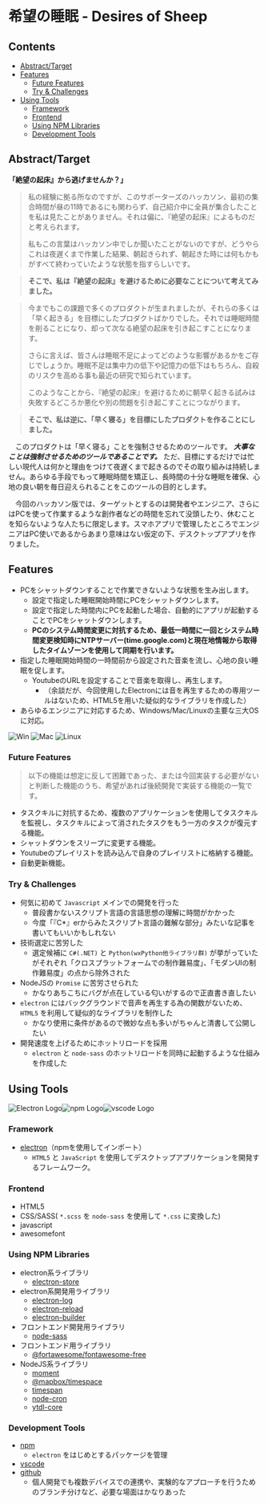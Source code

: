 <!-- omit in toc -->
# 希望の睡眠 - Desires of Sheep

<!-- omit in toc -->
## Contents
- [Abstract/Target](#abstracttarget)
- [Features](#features)
  - [Future Features](#future-features)
  - [Try & Challenges](#try--challenges)
- [Using Tools](#using-tools)
  - [Framework](#framework)
  - [Frontend](#frontend)
  - [Using NPM Libraries](#using-npm-libraries)
  - [Development Tools](#development-tools)

## Abstract/Target

**「絶望の起床』から逃げませんか？」**

>  私の経験に拠る所なのですが、このサポーターズのハッカソン、最初の集合時間が昼の11時であるにも関わらず、自己紹介中に全員が集合したことを私は見たことがありません。それは偏に、『絶望の起床』によるものだと考えられます。
>
> 私もこの言葉はハッカソン中でしか聞いたことがないのですが、どうやらこれは夜遅くまで作業した結果、朝起きられず、朝起きた時には何もかもがすべて終わっていたような状態を指すらしいです。

> **そこで、私は『絶望の起床』を避けるために必要なことについて考えてみました。**

> 今までもこの課題で多くのプロダクトが生まれましたが、それらの多くは「早く起きる」を目標にしたプロダクトばかりでした。それでは睡眠時間を削ることになり、却って次なる絶望の起床を引き起こすことになります。
>
> さらに言えば、皆さんは睡眠不足によってどのような影響があるかをご存じでしょうか。睡眠不足は集中力の低下や記憶力の低下はもちろん、自殺のリスクを高める事も最近の研究で知られています。
>
> このようなことから、『絶望の起床』を避けるために朝早く起きる試みは失敗するどころか悪化や別の問題を引き起こすことにつながります。

> **そこで、私は逆に、「早く寝る」を目標にしたプロダクトを作ることにしました。**

　このプロダクトは「早く寝る」ことを強制させるためのツールです。 ***大事なことは強制させるためのツールであることです。*** ただ、目標にするだけでは忙しい現代人は何かと理由をつけて夜遅くまで起きるのでその取り組みは持続しません。あらゆる手段でもって睡眠時間を矯正し、長時間の十分な睡眠を確保、心地の良い朝を毎日迎えられることをこのツールの目的とします。

　今回のハッカソン版では、ターゲットとするのは開発者やエンジニア、さらにはPCを使って作業するような創作者などの時間を忘れて没頭したり、休むことを知らないような人たちに限定します。スマホアプリで管理したところでエンジニアはPC使いであるからあまり意味はない仮定の下、デスクトップアプリを作りました。


## Features

- PCをシャットダウンすることで作業できないような状態を生み出します。
  - 設定で指定した睡眠開始時間にPCをシャットダウンします。
  - 設定で指定した時間内にPCを起動した場合、自動的にアプリが起動することでPCをシャットダウンします。
  - **PCのシステム時間変更に対抗するため、最低一時間に一回とシステム時間変更検知時にNTPサーバー(time.google.com)と現在地情報から取得したタイムゾーンを使用して同期を行います。**
- 指定した睡眠開始時間の一時間前から設定された音楽を流し、心地の良い睡眠を促します。
  - YoutubeのURLを設定することで音楽を取得し、再生します。
    - （余談だが、今回使用したElectronには音を再生するための専用ツールはないため、HTML5を用いた疑似的なライブラリを作成した）
- あらゆるエンジニアに対応するため、Windows/Mac/Linuxの主要な三大OSに対応。

![Win](icons/windows.svg)    ![Mac](icons/apple.svg)    ![Linux](icons/linux.svg)

### Future Features
> 以下の機能は想定に反して困難であった、または今回実装する必要がないと判断した機能のうち、希望があれば後続開発で実装する機能の一覧です。

- タスクキルに対抗するため、複数のアプリケーションを使用してタスクキルを監視し、タスクキルによって消されたタスクをもう一方のタスクが復元する機能。
- シャットダウンをスリープに変更する機能。
- Youtubeのプレイリストを読み込んで自身のプレイリストに格納する機能。
- 自動更新機能。

### Try & Challenges
- 何気に初めて `Javascript` メインでの開発を行った
  - 普段書かないスクリプト言語の言語思想の理解に時間がかかった
  - 今度「『C*』erからみたスクリプト言語の難解な部分」みたいな記事を書いてもいいかもしれない
- 技術選定に苦労した
  - 選定候補に `C#(.NET)` と `Python(wxPython他ライブラリ群)` が挙がっていたがそれぞれ「クロスプラットフォームでの制作難易度」、「モダンUIの制作難易度」の点から除外された
- NodeJSの `Promise` に苦労させられた
  - かなりあちこちにバグが点在している匂いがするので正直書き直したい
- `electron` にはバックグラウンドで音声を再生する為の関数がないため、 `HTML5` を利用して疑似的なライブラリを制作した
  - かなり使用に条件があるので微妙な点も多いがちゃんと清書して公開したい
- 開発速度を上げるためにホットリロードを採用
  - `electron` と `node-sass` のホットリロードを同時に起動するような仕組みを作成した

## Using Tools
![Electron Logo](icons/electron.svg)![npm Logo](icons/Npm.svg)![vscode Logo](icons/vscode.svg)


### Framework
- [electron](https://github.com/electron/electron)（npmを使用してインポート）
  - `HTML5` と `JavaScript` を使用してデスクトップアプリケーションを開発するフレームワーク。

### Frontend
- HTML5
- CSS/SASS( `*.scss` を `node-sass` を使用して `*.css` に変換した)
- javascript
- awesomefont

### Using NPM Libraries
- electron系ライブラリ
  - [electron-store](https://www.npmjs.com/package/electron-store)
- electron系開発用ライブラリ
  - [electron-log](https://www.npmjs.com/package/electron-log)
  - [electron-reload](https://www.npmjs.com/package/electron-reload)
  - [electron-builder](https://www.npmjs.com/package/electron-builder)
- フロントエンド開発用ライブラリ
  - [node-sass](https://www.npmjs.com/package/node-sass)
- フロントエンド用ライブラリ
  - [@fortawesome/fontawesome-free](https://www.npmjs.com/package/@fortawesome/fontawesome-free)
- NodeJS系ライブラリ
  - [moment](https://www.npmjs.com/package/moment)
  - [@mapbox/timespace](https://www.npmjs.com/package/@mapbox/timespace)
  - [timespan](https://www.npmjs.com/package/timespan)
  - [node-cron](https://www.npmjs.com/package/node-cron)
  - [ytdl-core](https://www.npmjs.com/package/ytdl-core)

### Development Tools
- [npm](https://www.npmjs.com/)
  - `electron` をはじめとするパッケージを管理
- [vscode](https://code.visualstudio.com/)
- [github](https://github.com)
  - 個人開発でも複数デバイスでの連携や、実験的なアプローチを行うためのブランチ分けなど、必要な場面はかなりあった


